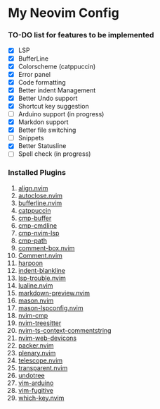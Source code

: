 # My Neovim Config
### TO-DO list for features to be implemented
- [x] LSP 
- [x] BufferLine 
- [x] Colorscheme (catppuccin)
- [x] Error panel
- [x] Code formatting  
- [x] Better indent Management
- [x] Better Undo support
- [x] Shortcut key suggestion
- [ ] Arduino support (in progress)
- [x] Markdon support
- [x] Better file switching
- [ ] Snippets
- [x] Better Statusline
- [ ] Spell check (in progress)

### Installed Plugins
1. [align.nvim](https://github.com/Vonr/align.nvim)  
2. [autoclose.nvim](https://github.com/m4xshen/autoclose.nvim)  
3. [bufferline.nvim](https://github.com/akinsho/nvim-bufferline.lua)  
4. [catppuccin](https://github.com/catppuccin/nvim)  
5. [cmp-buffer](https://github.com/hrsh7th/nvim-cmp/)  
6. [cmp-cmdline](https://github.com/hrsh7th/nvim-cmp/)  
7. [cmp-nvim-lsp](https://github.com/hrsh7th/nvim-cmp/)  
8. [cmp-path](https://github.com/hrsh7th/nvim-cmp/)  
9. [comment-box.nvim](https://github.com/LudoPinelli/comment-box.nvim)  
10. [Comment.nvim](https://github.com/numToStr/Comment.nvim)  
11. [harpoon](https://github.com/ThePrimeagen/harpoon)  
12. [indent-blankline](https://github.com/lukas-reineke/indent-blankline.nvim)  
13. [lsp-trouble.nvim](https://github.com/folke/lsp-trouble.nvim)  
14. [lualine.nvim](https://github.com/folke/lsp-trouble.nvim)  
15. [markdown-preview.nvim](https://github.com/iamcco/markdown-preview.nvim)  
16. [mason.nvim](https://github.com/williamboman/mason.nvim)  
17. [mason-lspconfig.nvim](https://github.com/williamboman/mason-lspconfig.nvim)  
18. [nvim-cmp](https://github.com/hrsh7th/nvim-cmp)  
19. [nvim-treesitter](https://github.com/nvim-treesitter/nvim-treesitter)  
20. [nvim-ts-context-commentstring](https://github.com/JoosepAlviste/nvim-ts-context-commentstring)  
21. [nvim-web-devicons](https://github.com/nvim-tree/nvim-web-devicons)  
22. [packer.nvim](https://github.com/hashicorp/packer.nvim)  
23. [plenary.nvim](https://github.com/nvim-lua/plenary.nvim)  
24. [telescope.nvim](https://github.com/nvim-telescope/telescope.nvim)  
25. [transparent.nvim](https://github.com/xiyaowong/transparent.nvim)  
26. [undotree](https://github.com/mbbill/undotree)  
27. [vim-arduino](https://github.com/stevearc/vim-arduino)  
28. [vim-fugitive](https://github.com/tpope/vim-fugitive)  
29. [which-key.nvim](https://github.com/folke/which-key.nvim)  
